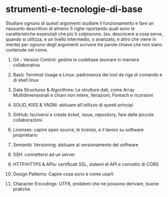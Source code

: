 # strumenti-e-tecnologie-di-base


Studiare ognuno di questi argomenti studiare il funzionamento e fare un riassunto descrittivo di almeno 5 righe riportando quali sono le caratteristiche essenziali che più ti colpiscono.
(es. descricere a cosa serve, quando si utilizza, e un livello intermedio, o avanzato, e altro che viene in mente)
per ognuno degli argomenti scrivere tre parole chiave che non siano contenute nel nome.


1. Git - Version Control: gestire le codebase lavorare in maniera collaborativa


2. Basic Terminal Usage e Linux: padronanza dei tool da riga di comando e di shell linux



3. Data Structures & Algorithms: Le strutture dati, come Array Multidimensionali e chiavi non intere, Iterazioni, Foreach e ricorsioni 



4. SOLID, KISS & YAGNI: abituare all'utilizzo di questi principi


5. GitHub: Iscriversi e create ticket, issue, repository, fare delle piccole collaborazioni


6. Licenses: capire open source, le licenze, e il lavoro su software proprietario


7. Semantic Versioning: abituare al versionamento del software


8. SSH: connettersi ad un server


9. HTTP/HTTPS & APIs: certificati SSL, sistemi di API e concetto di CORS 


10. Design Patterns: Capire cosa sono e come usarli 


11. Character Encodings: UTF8, problemi che ne possono derivare, buone pratiche




